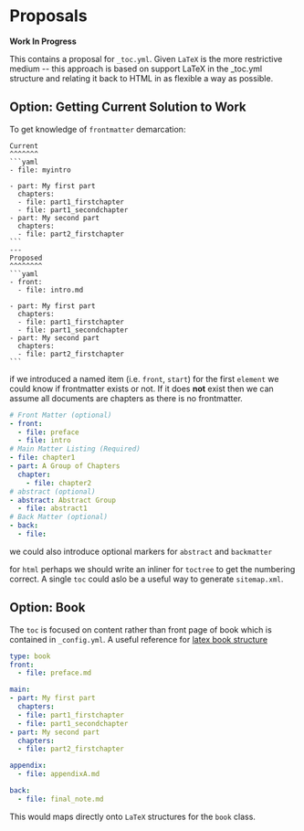 # Proposals

**Work In Progress**

This contains a proposal for `_toc.yml`. Given `LaTeX` is the more restrictive
medium -- this approach is based on support LaTeX in the _toc.yml structure and
relating it back to HTML in as flexible a way as possible.

## Option: Getting Current Solution to Work

To get knowledge of `frontmatter` demarcation:

````{panels}
Current
^^^^^^^
```yaml
- file: myintro

- part: My first part
  chapters:
  - file: part1_firstchapter
  - file: part1_secondchapter
- part: My second part
  chapters:
  - file: part2_firstchapter
```
---
Proposed
^^^^^^^^
```yaml
- front:
  - file: intro.md

- part: My first part
  chapters:
  - file: part1_firstchapter
  - file: part1_secondchapter
- part: My second part
  chapters:
  - file: part2_firstchapter
```
````

if we introduced a named item (i.e. `front`, `start`) for the first `element` we could know if
frontmatter exists or not. If it does **not** exist then we can assume all documents are chapters
as there is no frontmatter.

```yaml
# Front Matter (optional)
- front: 
  - file: preface
  - file: intro
# Main Matter Listing (Required)
- file: chapter1
- part: A Group of Chapters
  chapter:
    - file: chapter2
# abstract (optional)
- abstract: Abstract Group
  - file: abstract1
# Back Matter (optional)
- back:
  - file: 
```

we could also introduce optional markers for `abstract` and `backmatter`

for `html` perhaps we should write an inliner for `toctree` to get the numbering correct.
A single `toc` could aslo be a useful way to generate  `sitemap.xml`.

## Option: Book

The `toc` is focused on content rather than front page of book 
which is contained in `_config.yml`. A useful reference for 
[latex book structure](https://en.wikibooks.org/wiki/LaTeX/Document_Structure#Book_structure)

```yaml
type: book
front:
  - file: preface.md

main:
- part: My first part
  chapters:
  - file: part1_firstchapter
  - file: part1_secondchapter
- part: My second part
  chapters:
  - file: part2_firstchapter

appendix:
  - file: appendixA.md

back: 
  - file: final_note.md
```

This would maps directly onto `LaTeX` structures for the `book` class.
